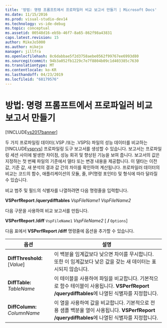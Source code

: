 ```yaml
---
title: '방법: 명령 프롬프트에서 프로파일러 비교 보고서 만들기 | Microsoft Docs'
ms.date: 11/15/2016
ms.prod: visual-studio-dev14
ms.technology: vs-ide-debug
ms.topic: conceptual
ms.assetid: 00548d16-eb5b-46f7-8a65-862f98a43831
caps.latest.revision: 15
author: MikeJo5000
ms.author: mikejo
manager: jillfra
ms.openlocfilehash: 8c6dabbae5f2d3758aebe0562f99767ee6993d80
ms.sourcegitcommit: 94b3a052fb1229c7e7f8804b09c1d403385c7630
ms.translationtype: MT
ms.contentlocale: ko-KR
ms.lasthandoff: 04/23/2019
ms.locfileid: "68179576"
---
```

# <a name="how-to-create-a-profiler-comparison-report-from-a-command-prompt"></a>방법: 명령 프롬프트에서 프로파일러 비교 보고서 만들기
[!INCLUDE[vs2017banner](../includes/vs2017banner.md)]

두 가지 프로파일링 데이터(.VSP /또는 .VSPS) 파일의 성능 데이터를 비교하는 [!INCLUDE[vsprvs](../includes/vsprvs-md.md)] 프로파일링 도구 보고서를 생성할 수 있습니다. 보고서는 프로파일링 세션 사이에 발생한 차이점, 성능 회귀 및 향상된 기능을 보여 줍니다. 보고서의 값은 지정하는 첫 번째 파일의 기준에서 델타 또는 변경 내용을 제공합니다. 이 델타는 이전 값, 기준 값, 새 분석의 결과 값 간의 차이를 확인하여 계산됩니다. 프로파일러 데이터의 비교는 코드의 함수, 애플리케이션의 모듈, 줄, IP(명령 포인터) 및 형식에 따라 달라질 수 있습니다.  
  
 비교 범주 및 필드의 식별자를 나열하려면 다음 명령줄을 입력합니다.  
  
 **VSPerfReport /querydifftables**  *VspFileName1* *VspFileName2*  
  
 다음 구문을 사용하여 비교 보고서를 만듭니다.  
  
 **VSPerfReport /diff**  `VspFileName1` *VspFileName2* [ **/** `Options`]  
  
 다음 표에서 **VSPerfReport /diff** 명령줄에 옵션을 추가할 수 있습니다.  
  
|옵션|설명|  
|------------|-----------------|  
|**DiffThreshold:** [*Value*]|이 백분율 임계값보다 낮으면 차이를 무시합니다. 또한 이 임계값보다 낮은 값을 갖는 새 데이터는 표시되지 않습니다.|  
|**DiffTable:** *TableName*|이 테이블을 사용하여 파일을 비교합니다. 기본적으로 함수 테이블이 사용됩니다. **VSPerfReport /querydifftables**에 나열된 식별자를 지정합니다.|  
|**DiffColumn:** *ColumnName*|이 열을 사용하여 값을 비교합니다. 기본적으로 전용 샘플 백분율 열이 사용됩니다. **VSPerfReport /querydifftables**에 나열된 식별자를 지정합니다.|
